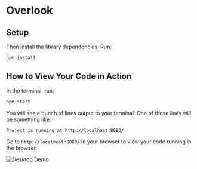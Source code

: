 # Overlook

## Setup

Then install the library dependencies. Run:

```bash
npm install
```

## How to View Your Code in Action

In the terminal, run:

```bash
npm start
```

You will see a bunch of lines output to your terminal. One of those lines will be something like:

```bash
Project is running at http://localhost:8080/
```

Go to `http://localhost:8080/` in your browser to view your code running in the browser.



![Desktop Demo](https://media.giphy.com/media/XEDGUC2OcSBVHwUjzA/giphy.gif)

